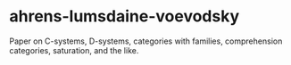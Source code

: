 ahrens-lumsdaine-voevodsky
==========================

Paper on C-systems, D-systems, categories with families, comprehension categories, saturation, and the like.
